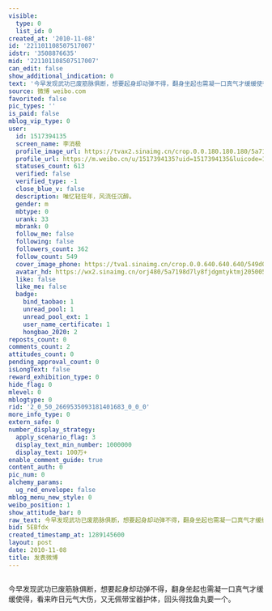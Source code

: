 ```yaml
---
visible:
  type: 0
  list_id: 0
created_at: '2010-11-08'
id: '221101108507517007'
idstr: '3508876635'
mid: '221101108507517007'
can_edit: false
show_additional_indication: 0
text: '今早发现武功已废筋脉俱断，想要起身却动弹不得，翻身坐起也需凝一口真气才缓缓使得，看来昨日元气大伤，又无佩带宝器护体，回头得找鱼丸要一个。 '
source: 微博 weibo.com
favorited: false
pic_types: ''
is_paid: false
mblog_vip_type: 0
user:
  id: 1517394135
  screen_name: 李消极
  profile_image_url: https://tvax2.sinaimg.cn/crop.0.0.180.180.180/5a7198d7ly8fjdgmtyktmj20500500so.jpg?KID=imgbed,tva&Expires=1606400419&ssig=CBwMs8OGIR
  profile_url: https://m.weibo.cn/u/1517394135?uid=1517394135&luicode=10000011&lfid=2304131517394135_-_WEIBO_SECOND_PROFILE_WEIBO
  statuses_count: 613
  verified: false
  verified_type: -1
  close_blue_v: false
  description: 唯忆轻狂年，风流任沉醉。
  gender: m
  mbtype: 0
  urank: 33
  mbrank: 0
  follow_me: false
  following: false
  followers_count: 362
  follow_count: 549
  cover_image_phone: https://tva1.sinaimg.cn/crop.0.0.640.640.640/549d0121tw1egm1kjly3jj20hs0hsq4f.jpg
  avatar_hd: https://wx2.sinaimg.cn/orj480/5a7198d7ly8fjdgmtyktmj20500500so.jpg
  like: false
  like_me: false
  badge:
    bind_taobao: 1
    unread_pool: 1
    unread_pool_ext: 1
    user_name_certificate: 1
    hongbao_2020: 2
reposts_count: 0
comments_count: 2
attitudes_count: 0
pending_approval_count: 0
isLongText: false
reward_exhibition_type: 0
hide_flag: 0
mlevel: 0
mblogtype: 0
rid: '2_0_50_2669535093181401683_0_0_0'
more_info_type: 0
extern_safe: 0
number_display_strategy:
  apply_scenario_flag: 3
  display_text_min_number: 1000000
  display_text: 100万+
enable_comment_guide: true
content_auth: 0
pic_num: 0
alchemy_params:
  ug_red_envelope: false
mblog_menu_new_style: 0
weibo_position: 1
show_attitude_bar: 0
raw_text: 今早发现武功已废筋脉俱断，想要起身却动弹不得，翻身坐起也需凝一口真气才缓缓使得，看来昨日元气大伤，又无佩带宝器护体，回头得找鱼丸要一个。 ​​​
bid: 5EBfdx
created_timestamp_at: 1289145600
layout: post
date: 2010-11-08
title: 发表微博
---
```


![]()

今早发现武功已废筋脉俱断，想要起身却动弹不得，翻身坐起也需凝一口真气才缓缓使得，看来昨日元气大伤，又无佩带宝器护体，回头得找鱼丸要一个。 

